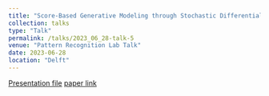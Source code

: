 ```yaml
---
title: "Score-Based Generative Modeling through Stochastic Differential Equations"
collection: talks
type: "Talk"
permalink: /talks/2023_06_28-talk-5
venue: "Pattern Recognition Lab Talk"
date: 2023-06-28
location: "Delft"
---
```


[Presentation file](https://mahdinaderi.com/files/2023_06_28.pdf) [paper link](https://openreview.net/pdf/ef0eadbe07115b0853e964f17aa09d811cd490f1.pdf)

